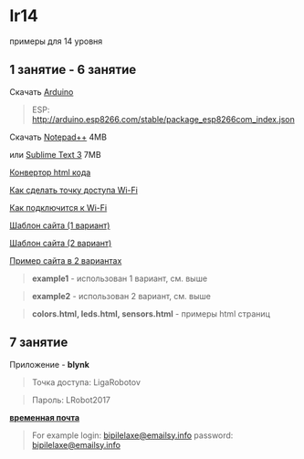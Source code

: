 # lr14
примеры для 14 уровня

## 1 занятие - 6 занятие
Скачать [Arduino](https://www.arduino.cc/en/Main/Donate)

>ESP: http://arduino.esp8266.com/stable/package_esp8266com_index.json

Скачать  [Notepad++](https://notepad-plus-plus.org/download/) 4MB

или [Sublime Text 3](http://www.sublimetext.com/3) 7MB



[Конвертор html кода](https://prestidigitateur.github.io/htmlToEsp/)

[Как сделать точку доступа Wi-Fi](https://github.com/prestidigitateur/lr14/blob/master/standart/accessPoint.ino)

[Как подключится к Wi-Fi](https://github.com/prestidigitateur/lr14/blob/master/standart/station.ino)

[Шаблон сайта (1 вариант)](https://github.com/prestidigitateur/lr14/blob/master/standart/Site1.ino)

[Шаблон сайта (2 вариант)](https://github.com/prestidigitateur/lr14/blob/master/standart/Site2.ino)

[Пример сайта в 2 вариантах](https://github.com/prestidigitateur/lr14/tree/master/fullSite)

> **example1** - использован 1 вариант, см. выше

> **example2** - использован 2 вариант, см. выше

> **colors.html, leds.html, sensors.html** - примеры html страниц

## 7 занятие
Приложение - **blynk**
> Точка доступа: LigaRobotov

> Пароль: LRobot2017

[**временная почта**](temp-mail.org/ru/)
> For example
> login: bipilelaxe@emailsy.info
> password: bipilelaxe@emailsy.info
  
